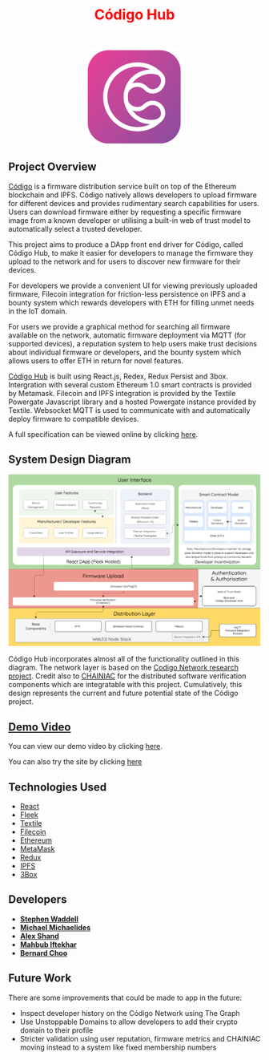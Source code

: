 
  
<h1  align="center" style="text-align: center;"><span  align="center" style="color: #ff0000;"><strong><span align="center" style="color: #FF0000;"> Código Hub
</span> </strong></span></h1>
<p style="text-align: center;">&nbsp;</p>
<p align="center">

<img alt="Código Hub" src="src/images/codigo_225.png" width="200">
</p>


## Project Overview

[Código](https://codigo-hub.com/) is a firmware distribution service built on top of the Ethereum blockchain and IPFS. Código natively allows developers to upload firmware for different devices and provides rudimentary search capabilities for users. Users can download firmware either by requesting a specific firmware image from a known developer or utilising a built-in web of trust model to automatically select a trusted developer.

This project aims to produce a DApp front end driver for Código, called Código Hub, to make it easier for developers to manage the firmware they upload to the network and for users to discover new firmware for their devices.

For developers we provide a convenient UI for viewing previously uploaded firmware, Filecoin integration for friction-less persistence on IPFS and a bounty system which rewards developers with ETH for filling unmet needs in the IoT domain.

For users we provide a graphical method for searching all firmware available on the network, automatic firmware deployment via MQTT (for supported devices), a reputation system to help users make trust decisions about individual firmware or developers, and the bounty system which allows users to offer ETH in return for novel features.

[Código Hub](https://codigo-hub.com/)  is built using React.js, Redex, Redux Persist and 3box. Intergration with several custom Ethereum 1.0 smart contracts is provided by Metamask. Filecoin and IPFS integration is provided by the Textile Powergate Javascript library and a hosted Powergate instance provided by Textile. Websocket MQTT is used to communicate with and automatically deploy firmware to compatible devices.

A full specification can be viewed online by clicking [here](https://github.com/ZeroSum24/Codigo-Hub/blob/master/specs/C%C3%B3digo%20Hub%20-%20Project%20Spec.pdf). 
</div>

## System Design Diagram
<img alt="System Diagram" src="src/images/overview.png">

Código Hub incorporates almost all of the functionality outlined in this diagram. The network layer is based on the [Codigo Network research project](https://project-archive.inf.ed.ac.uk/msc/20182632/msc_proj.pdf). Credit also to [CHAINIAC](https://www.usenix.org/conference/usenixsecurity17/technical-sessions/presentation/nikitin) for the distributed software verification components which are integratable with this project. Cumulatively, this design represents the current and future potential state of the Código project.


## [Demo Video](https://codigo-hub.com/)
You can view our demo video by clicking [here](https://codigo-hub.com/).

You can also try the site by clicking [here](https://codigo-hub.com/)

## Technologies Used
* [React](https://reactjs.org/) <br />
* [Fleek](https://fleek.co/) <br />
* [Textile](https://textile.io/) <br />
* [Filecoin](https://filecoin.io/) <br />
* [Ethereum](https://ethereum.org/en/) <br />
* [MetaMask](https://metamask.io/) <br />
* [Redux](https://redux.js.org/introduction/getting-started) <br />
* [IPFS](https://ipfs.io/) <br />
* [3Box](https://3box.io/) <br />

## Developers

* **[Stephen Waddell](https://github.com/ZeroSum24)** <br />
* **[Michael Michaelides](https://github.com/michaelg9)** <br />
* **[Alex Shand](https://github.com/Alex-Shand)** <br />
* **[Mahbub Iftekhar](https://www.mahbubiftekhar.co.uk/)** <br />
* **[Bernard Choo](https://github.com/Bernardchoo)** <br />


## Future Work 

There are some improvements that could be made to app in the future:
* Inspect developer history on the Código Network using The Graph
* Use Unstoppable Domains to allow developers to add their crypto domain to their profile
* Stricter validation using user reputation, firmware metrics and CHAINIAC
moving instead to a system like fixed membership numbers


